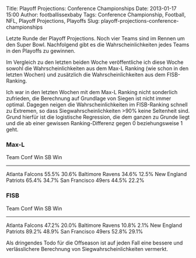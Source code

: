 Title: Playoff Projections: Conference Championships
Date: 2013-01-17 15:00
Author: footballissexbaby
Tags: Conference Championship, Football, NFL, Playoff Projections, Playoffs
Slug: playoff-projections-conference-championships

Letzte Runde der Playoff Projections. Noch vier Teams sind im Rennen um
den Super Bowl. Nachfolgend gibt es die Wahrscheinlichkeiten jedes Teams
in den Playoffs zu gewinnen.

Im Vergleich zu den letzten beiden Woche veröffentliche ich diese Woche
sowohl die Wahrscheinlichkeiten aus dem Max-L Ranking (wie schon in den
letzten Wochen) und zusätzlich die Wahrscheinlichkeiten aus dem
FISB-Ranking.

Ich war in den letzten Wochen mit dem Max-L Ranking nicht sonderlich
zufrieden, die Berechnung auf Grundlage von Siegen ist nicht immer
optimal. Dagegen neigen die Wahrscheinlichkeiten im FISB-Ranking schnell
zu Extremen, so dass Siegwahrscheinlichkeiten \>90% keine Seltenheit
sind. Grund hierfür ist die logistische Regression, die dem ganzen zu
Grunde liegt und die ab einer gewissen Ranking-Differenz gegen 0
beziehungsweise 1 geht.

### Max-L

  Team                   Conf Win   SB Win
  ---------------------- ---------- --------
  Atlanta Falcons        55.5%      30.6%
  Baltimore Ravens       34.6%      12.5%
  New England Patriots   65.4%      34.7%
  San Francisco 49ers    44.5%      22.2%

### FISB

  Team                   Conf Win   SB Win
  ---------------------- ---------- --------
  Atlanta Falcons        47.2%      20.0%
  Baltimore Ravens       10.8%      2.1%
  New England Patriots   89.2%      48.9%
  San Francisco 49ers    52.8%      29.1%

Als dringendes Todo für die Offseason ist auf jeden Fall eine bessere
und verlässlichere Berechnung von Siegwahrscheinlichkeiten vermerkt.
